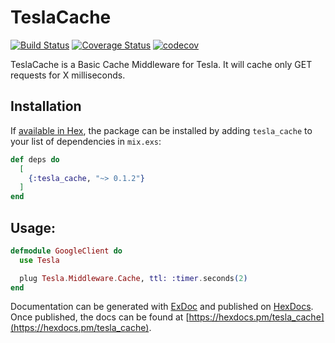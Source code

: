 # TeslaCache

[![Build Status](https://travis-ci.org/emerleite/tesla_cache.svg?branch=master)](https://travis-ci.org/emerleite/tesla_cache)
[![Coverage Status](https://coveralls.io/repos/github/emerleite/tesla_cache/badge.svg?branch=master)](https://coveralls.io/github/emerleite/tesla_cache?branch=master)
[![codecov](https://codecov.io/gh/emerleite/tesla_cache/branch/master/graph/badge.svg)](https://codecov.io/gh/emerleite/tesla_cache)

TeslaCache is a Basic Cache Middleware for Tesla. It will cache only GET requests for X milliseconds.

## Installation

If [available in Hex](https://hex.pm/docs/publish), the package can be installed
by adding `tesla_cache` to your list of dependencies in `mix.exs`:

```elixir
def deps do
  [
    {:tesla_cache, "~> 0.1.2"}
  ]
end
```

## Usage:

```elixir
defmodule GoogleClient do
  use Tesla

  plug Tesla.Middleware.Cache, ttl: :timer.seconds(2)
end
```

Documentation can be generated with [ExDoc](https://github.com/elixir-lang/ex_doc)
and published on [HexDocs](https://hexdocs.pm). Once published, the docs can
be found at [https://hexdocs.pm/tesla_cache](https://hexdocs.pm/tesla_cache).

